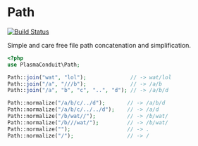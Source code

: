 Path
====

[![Build Status](https://travis-ci.org/JosephMoniz/php-path.png?branch=master)](undefined)

Simple and care free file path concatenation and simplification.

```php
<?php
use PlasmaConduit\Path;

Path::join("wat", "lol");              // -> wat/lol
Path::join("/a", "///b");              // -> /a/b
Path::join("/a", "b", "c", "..", "d"); // -> /a/b/d

Path::normalize("/a/b/c/../d");       // -> /a/b/d
Path::normalize("/a/b/c/../../d");    // -> /a/d
Path::normalize("/b/wat//");          // -> /b/wat/
Path::normalize("/b///wat/");         // -> /b/wat/
Path::normalize("");                  // -> .
Path::normalize("/");                 // -> /
```